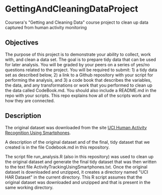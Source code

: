 # GettingAndCleaningDataProject

Coursera's "Getting and Cleaning Data" course project to clean up data captured from human activity monitoring

## Objectives

The purpose of this project is to demonstrate your ability to collect, work with, and clean a data set. The goal is to prepare tidy data that can be used for later analysis. You will be graded by your peers on a series of yes/no questions related to the project. You will be required to submit: 1) a tidy data set as described below, 2) a link to a Github repository with your script for performing the analysis, and 3) a code book that describes the variables, the data, and any transformations or work that you performed to clean up the data called CodeBook.md. You should also include a README.md in the repo with your scripts. This repo explains how all of the scripts work and how they are connected.

## Description

The original dataset was downloaded from the site [UCI Human Activity Recognition Using Smartphones](http://archive.ics.uci.edu/ml/datasets/Human+Activity+Recognition+Using+Smartphones).

A description of the original dataset and of the final, tidy dataset that we created is in the file Codebook.md in this repository.

The script file run_analysis.R (also in this repository) was used to clean up the original dataset and generate the final tidy dataset that was then written to the text file ActivityTrackingUsingSmartphones.txt. Once the original dataset is downloaded and unzipped, it creates a directory named "UCI HAR Dataset" in the current directory. This R script assumes that the original dataset was downloaded and unzipped and that is present in the same working directory.





